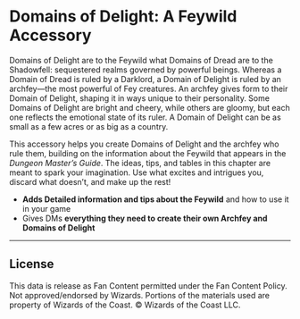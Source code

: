 # Domains of Delight: A Feywild Accessory

Domains of Delight are to the Feywild what Domains of Dread are to the Shadowfell: sequestered realms governed by powerful beings. Whereas a Domain of Dread is ruled by a Darklord, a Domain of Delight is ruled by an archfey—the most powerful of Fey creatures. An archfey gives form to their Domain of Delight, shaping it in ways unique to their personality. Some Domains of Delight are bright and cheery, while others are gloomy, but each one reflects the emotional state of its ruler. A Domain of Delight can be as small as a few acres or as big as a country.

This accessory helps you create Domains of Delight and the archfey who rule them, building on the information about the Feywild that appears in the _Dungeon Master’s Guide_. The ideas, tips, and tables in this chapter are meant to spark your imagination. Use what excites and intrigues you, discard what doesn’t, and make up the rest!

* **Adds Detailed information and tips about the Feywild** and how to use it in your game
* Gives DMs **everything they need to create their own Archfey and Domains of Delight**

---

## License

This data is release as Fan Content permitted under the Fan Content Policy. Not approved/endorsed by Wizards. Portions of the materials used are property of Wizards of the Coast. © Wizards of the Coast LLC.
